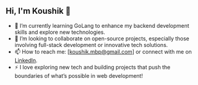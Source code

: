 ## Hi, I'm Koushik 👋

- 🌱 I’m currently learning GoLang to enhance my backend development skills and explore new technologies.
- 👯 I’m looking to collaborate on open-source projects, especially those involving full-stack development or innovative tech solutions.
- 📫 How to reach me: [koushik.mbp@gmail.com] or connect with me on [LinkedIn](www.linkedin.com/in/koushik-m-bhagavath).
- ⚡ I love exploring new tech and building projects that push the boundaries of what’s possible in web development!
